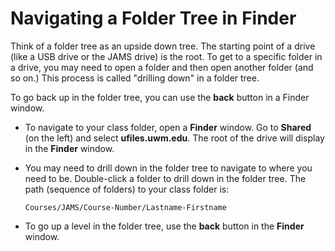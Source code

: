 # Navigating a Folder Tree in Finder

Think of a folder tree as an upside down tree. The starting point of a drive \(like a USB drive or the JAMS drive\) is the root. To get to a specific folder in a drive, you may need to open a folder and then open another folder \(and so on.\) This process is called "drilling down" in a folder tree.

To go back up in the folder tree, you can use the **back** button in a Finder window.

* To navigate to your class folder, open a **Finder** window. Go to **Shared** \(on the left\) and select **ufiles.uwm.edu**. The root of the drive will display in the **Finder** window.
* You may need to drill down in the folder tree to navigate to where you need to be. Double-click a folder to drill down in the folder tree. The path \(sequence of folders\) to your class folder is:   
  


  `Courses/JAMS/Course-Number/Lastname-Firstname`

  

* To go up a level in the folder tree, use the **back** button in the **Finder** window.

